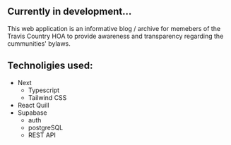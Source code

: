 ## Currently in development...

This web application is an informative blog / archive for memebers of the Travis Country HOA to provide awareness and transparency regarding the cummunities' bylaws.

## Technoligies used:
- Next
  - Typescript
  - Tailwind CSS
- React Quill
- Supabase
  - auth
  - postgreSQL
  - REST API
